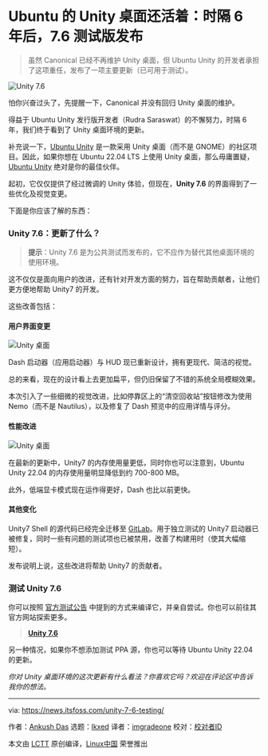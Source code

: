 [#]: subject: "Ubuntu’s Unity Desktop Still Lives: Version 7.6 is Available for Testing After 6 Years"
[#]: via: "https://news.itsfoss.com/unity-7-6-testing/"
[#]: author: "Ankush Das https://news.itsfoss.com/author/ankush/"
[#]: collector: "lkxed"
[#]: translator: "imgradeone"
[#]: reviewer: "wxy"
[#]: publisher: "wxy"
[#]: url: "https://linux.cn/article-14538-1.html"

Ubuntu 的 Unity 桌面还活着：时隔 6 年后，7.6 测试版发布
======

> 虽然 Canonical 已经不再维护 Unity 桌面，但 Ubuntu Unity 的开发者承担了这项重任，发布了一项主要更新（已可用于测试）。

![Unity 7.6][1]

怕你兴奋过头了，先提醒一下，Canonical 并没有回归 Unity 桌面的维护。

得益于 Ubuntu Unity 发行版开发者（Rudra Saraswat）的不懈努力，时隔 6 年，我们终于看到了 Unity 桌面环境的更新。

补充说一下，[Ubuntu Unity][2] 是一款采用 Unity 桌面（而不是 GNOME）的社区项目。因此，如果你想在 Ubuntu 22.04 LTS 上使用 Unity 桌面，那么毋庸置疑，[Ubuntu Unity][2] 绝对是你的最佳伙伴。

起初，它仅仅提供了经过微调的 Unity 体验，但现在，**Unity 7.6** 的界面得到了一些优化及视觉变更。

下面是你应该了解的东西：

### Unity 7.6：更新了什么？

> **提示**：Unity 7.6 是为公共测试而发布的，它不应作为替代其他桌面环境的使用环境。

这不仅仅是面向用户的改进，还有针对开发方面的努力，旨在帮助贡献者，让他们更方便地帮助 Unity7 的开发。

这些改善包括：

#### 用户界面变更

![Unity 桌面][3]

Dash 启动器（应用启动器）与 HUD 现已重新设计，拥有更现代、简洁的视觉。

总的来看，现在的设计看上去更加扁平，但仍旧保留了不错的系统全局模糊效果。

本次引入了一些细微的视觉改进，比如停靠区上的“清空回收站”按钮修改为使用 Nemo（而不是 Nautilus），以及修复了 Dash 预览中的应用详情与评分。

#### 性能改进

![Unity 桌面][4]

在最新的更新中，Unity7 的内存使用量更低，同时你也可以注意到，Ubuntu Unity 22.04 的内存使用量明显降低到约 700-800 MB。

此外，低端显卡模式现在运作得更好，Dash 也比以前更快。

#### 其他变化

Unity7 Shell 的源代码已经完全迁移至 [GitLab][5]。用于独立测试的 Unity7 启动器已被修复，同时一些有问题的测试项也已被禁用，改善了构建用时（使其大幅缩短）。

发布说明上说，这些改进将帮助 Unity7 的贡献者。

### 测试 Unity 7.6

你可以按照 [官方测试公告][6] 中提到的方式来编译它，并亲自尝试。你也可以前往其官方网站探索更多。

> **[Unity 7.6][7]**

另一种情况，如果你不想添加测试 PPA 源，你也可以等待 Ubuntu Unity 22.04 的更新。

*你对 Unity 桌面环境的这次更新有什么看法？你喜欢它吗？欢迎在评论区中告诉我你的想法。*

--------------------------------------------------------------------------------

via: https://news.itsfoss.com/unity-7-6-testing/

作者：[Ankush Das][a]
选题：[lkxed][b]
译者：[imgradeone](https://github.com/imgradeone)
校对：[校对者ID](https://github.com/校对者ID)

本文由 [LCTT](https://github.com/LCTT/TranslateProject) 原创编译，[Linux中国](https://linux.cn/) 荣誉推出

[a]: https://news.itsfoss.com/author/ankush/
[b]: https://github.com/lkxed
[1]: https://news.itsfoss.com/wp-content/uploads/2022/05/unity-7-6-release.jpg
[2]: https://ubuntuunity.org/
[3]: https://news.itsfoss.com/wp-content/uploads/2022/05/unity-7-6.jpg
[4]: https://news.itsfoss.com/wp-content/uploads/2022/05/neofetch-unity-7-6.png
[5]: https://gitlab.com/ubuntu-unity
[6]: https://unity.ubuntuunity.org/blog/unity-7.6/
[7]: https://unity.ubuntuunity.org/